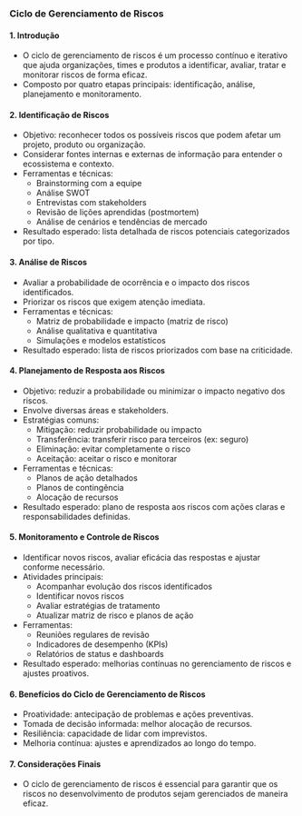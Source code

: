 ### Ciclo de Gerenciamento de Riscos

#### 1. Introdução

- O ciclo de gerenciamento de riscos é um processo contínuo e iterativo que ajuda organizações, times e produtos a identificar, avaliar, tratar e monitorar riscos de forma eficaz.
- Composto por quatro etapas principais: identificação, análise, planejamento e monitoramento.

#### 2. Identificação de Riscos

- Objetivo: reconhecer todos os possíveis riscos que podem afetar um projeto, produto ou organização.
- Considerar fontes internas e externas de informação para entender o ecossistema e contexto.
- Ferramentas e técnicas:
  - Brainstorming com a equipe
  - Análise SWOT
  - Entrevistas com stakeholders
  - Revisão de lições aprendidas (postmortem)
  - Análise de cenários e tendências de mercado
- Resultado esperado: lista detalhada de riscos potenciais categorizados por tipo.

#### 3. Análise de Riscos

- Avaliar a probabilidade de ocorrência e o impacto dos riscos identificados.
- Priorizar os riscos que exigem atenção imediata.
- Ferramentas e técnicas:
  - Matriz de probabilidade e impacto (matriz de risco)
  - Análise qualitativa e quantitativa
  - Simulações e modelos estatísticos
- Resultado esperado: lista de riscos priorizados com base na criticidade.

#### 4. Planejamento de Resposta aos Riscos

- Objetivo: reduzir a probabilidade ou minimizar o impacto negativo dos riscos.
- Envolve diversas áreas e stakeholders.
- Estratégias comuns:
  - Mitigação: reduzir probabilidade ou impacto
  - Transferência: transferir risco para terceiros (ex: seguro)
  - Eliminação: evitar completamente o risco
  - Aceitação: aceitar o risco e monitorar
- Ferramentas e técnicas:
  - Planos de ação detalhados
  - Planos de contingência
  - Alocação de recursos
- Resultado esperado: plano de resposta aos riscos com ações claras e responsabilidades definidas.

#### 5. Monitoramento e Controle de Riscos

- Identificar novos riscos, avaliar eficácia das respostas e ajustar conforme necessário.
- Atividades principais:
  - Acompanhar evolução dos riscos identificados
  - Identificar novos riscos
  - Avaliar estratégias de tratamento
  - Atualizar matriz de risco e planos de ação
- Ferramentas:
  - Reuniões regulares de revisão
  - Indicadores de desempenho (KPIs)
  - Relatórios de status e dashboards
- Resultado esperado: melhorias contínuas no gerenciamento de riscos e ajustes proativos.

#### 6. Benefícios do Ciclo de Gerenciamento de Riscos

- Proatividade: antecipação de problemas e ações preventivas.
- Tomada de decisão informada: melhor alocação de recursos.
- Resiliência: capacidade de lidar com imprevistos.
- Melhoria contínua: ajustes e aprendizados ao longo do tempo.

#### 7. Considerações Finais

- O ciclo de gerenciamento de riscos é essencial para garantir que os riscos no desenvolvimento de produtos sejam gerenciados de maneira eficaz.
